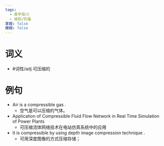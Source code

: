 ```yaml
---
tags:
  - 首字母/C
  - 级别/托福
掌握: false
模糊: false
---
```

# 词义
- #词性/adj  可压缩的
# 例句
- Air is a compressible gas .
	- 空气是可以压缩的气体。
- Application of Compressible Fluid Flow Network in Real Time Simulation of Power Plants
	- 可压缩流体网络技术在电站仿真系统中的应用
- It is compressible by using depth image compression technique .
	- 可用深度图像的方式压缩存储；
